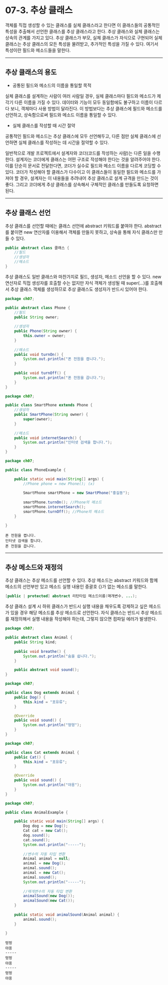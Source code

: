 # 07-3. 추상 클래스
객체를 직접 생성할 수 있는 클래스를 실체 클래스라고 한다면 이 클래스들의 공통적인 특성을 추출해서 선언한 클래스를 추상 클래스라고 한다.
추상 클래스와 실체 클래스는 상속의 관계를 가지고 있다. 
추상 클래스가 부모, 실체 클래스가 자식으로 구현되어 실체 클래스는 추상 클래스의 모든 특성을 물려받고, 추가적인 특성을 가질 수 있다. 
여기서 특성이란 필드와 메소드들을 말한다.
***
## 추상 클래스의 용도
- 공통된 필드와 메소드의 이름을 통일할 목적
   
실체 클래스를 설계하는 사람이 여러 사람일 경우, 실체 클래스마다 필드와 메소드가 제각기 다른 이름을 가질 수 있다.
데이터와 기능이 모두 동일함에도 불구하고 이름이 다르다 보니, 객체마다 사용 방법이 달라진다.
이 방법보다는 추상 클래스에 필드와 메소드를 선언하고, 상속함으로써 필드와 메소드 이름을 통일할 수 있다.

- 실체 클래스를 작성할 때 시간 절약

공통적인 필드와 메소드는 추상 클래스에 모두 선언해두고, 다른 점만 실체 클래스에 선언하면 실체 클래스를 작성하는 데 시간을 절약할 수 있다.

일반적으로 개발 프로젝트에서 설계자와 코더(코드를 작성하는 사람)는 다른 일을 수행한다. 
설계자는 코더에게 클래스는 어떤 구조로 작성해야 한다는 것을 알려주어야 한다. 
이를 단순히 문서로 전달한다면, 코더가 실수로 필드와 메소드 이름을 다르게 코딩할 수 있다. 
코더가 작성해야 할 클래스가 다수이고 이 클래스들이 동일한 필드와 메소드를 가져야 할 경우, 설계자는 이 내용들을 추려내어 추상 클래스로 설계 규격을 만드는 것이 좋다. 
그리고 코더에게 추상 클래스를 상속해서 구체적인 클래스를 만들도록 요청하면 된다.
***
## 추상 클래스 선언
추상 클래스를 선언할 때에는 클래스 선언에 abstract 키워드를 붙여야 한다. 
abstract를 붙이면 new 연산자를 이용해서 객체를 만들지 못하고, 상속을 통해 자식 클래스만 만들 수 있다.
```java
public abstract class 클래스 {
	//필드
	//생성자
	//메소드
}
```
추상 클래스도 일반 클래스와 마찬가지로 필드, 생성자, 메소드 선언을 할 수 있다.
new 연산자로 직접 생성자를 호출할 수는 없지만 자식 객체가 생성될 때 super(…)를 호출해서 추상 클래스 객체를 생성하므로 추상 클래스도 생성자가 반드시 있어야 한다.
```java
package ch07;

public abstract class Phone {
	//필드
	public String owner;
	
	//생성자
	public Phone(String owner) {
		this.owner = owner;
	}
	
	//메소드
	public void turnOn() {
		System.out.println("폰 전원을 켭니다.");
	}
	
	public void turnOff() {
		System.out.println("폰 전원을 끕니다.");
	}
}
```
```java
package ch07;

public class SmartPhone extends Phone {
	//생성자
	public SmartPhone(String owner) {
		super(owner);
	}
	
	//메소드
	public void internetSearch() {
		System.out.println("인터넷 검색을 합니다.");
	}
}
```
```java
package ch07;

public class PhoneExample {

	public static void main(String[] args) {
		//Phone phone = new Phone(); (x)
		
		SmartPhone smartPhone = new SmartPhone("홍길동");
		
		smartPhone.turnOn(); //Phone의 메소드
		smartPhone.internetSearch();
		smartPhone.turnOff(); //Phone의 메소드
	}

}
```
```
폰 전원을 켭니다.
인터넷 검색을 합니다.
폰 전원을 끕니다.
```
***
## 추상 메소드와 재정의
추상 클래스는 추상 메소드를 선언할 수 있다. 
추상 메소드는 abstract 키워드와 함께 메소드의 선언부만 있고 메소드 실행 내용인 중괄호 {}가 없는 메소드를 말한다.
```java
[public | protected] abstract 리턴타입 메소드이름(매개변수, ...);
```
추상 클래스 설계 시 하위 클래스가 반드시 실행 내용을 채우도록 강제하고 싶은 메소드가 있을 경우 해당 메소드를 추상 메소드로 선언한다. 
자식 클래스는 반드시 추상 메소드를 재정의해서 실행 내용을 작성해야 하는데, 그렇지 않으면 컴파일 에러가 발생한다. 
```java
package ch07;

public abstract class Animal {
	public String kind;
	
	public void breathe() {
		System.out.println("숨을 쉽니다.");
	}

	public abstract void sound();
}
```
```java
package ch07;

public class Dog extends Animal {
	public Dog() {
		this.kind = "포유류";
	}

	@Override
	public void sound() {
		System.out.println("멍멍");
	}
}
```
```java
package ch07;

public class Cat extends Animal {
	public Cat() {
		this.kind = "포유류";
	}

	@Override
	public void sound() {
		System.out.println("야옹");
	}
}
```
```java
package ch07;

public class AnimalExample {

	public static void main(String[] args) {
		Dog dog = new Dog();
		Cat cat = new Cat();
		dog.sound();
		cat.sound();
		System.out.println("-----");
		
		//변수의 자동 타입 변환
		Animal animal = null;
		animal = new Dog();
		animal.sound();
		animal = new Cat();
		animal.sound();
		System.out.println("-----");
		
		//매개변수의 자동 타입 변환
		animalSound(new Dog());
		animalSound(new Cat());
	}
	
	public static void animalSound(Animal animal) {
		animal.sound();
	}

}
```
```
멍멍
야옹
-----
멍멍
야옹
-----
멍멍
야옹
```
